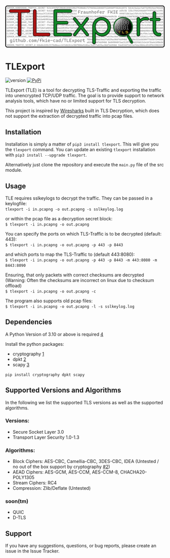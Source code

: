 ![logo.svg](logo.svg)


# TLExport
![version](https://img.shields.io/badge/version-0.4-blue) [![PyPi](https://badge.fury.io/py/TLExport.svg)](https://pypi.org/project/tlexport)

TLExport (TLE) is a tool for decrypting TLS-Traffic and exporting the 
traffic into unencrypted TCP/UDP traffic. The goal is to provide support to network analysis tools, 
which have no or limited support for TLS decryption.

This project is inspired by [Wiresharks] built in TLS Decryption, which does not support the extraction 
of decrypted traffic into pcap files.

## Installation

Installation is simply a matter of `pip3 install tlexport`. This will give you the `tlexport` command. You can update an existing `tlexport` installation with `pip3 install --upgrade tlexport`.

Alternatively just clone the repository and execute the `main.py` file of the src module.


## Usage

TLE requires sslkeylogs to decrypt the traffic.
They can be passed in a keylogfile:<br>
```tlexport -i in.pcapng -o out.pcapng -s sslkeylog.log```

or within the pcap file as a decryption secret block:<br>
```$ tlexport -i in.pcapng -o out.pcapng```

You can specify the ports on which TLS-Traffic is to be decrypted (default: 443):<br>
```$ tlexport -i in.pcapng -o out.pcapng -p 443 -p 8443```

and which ports to map the TLS-Traffic to (default 443:8080):<br>
```$ tlexport -i in.pcapng -o out.pcapng -p 443 -p 8443 -m 443:8080 -m 8443:8090```

Ensuring, that only packets with correct checksums are decrypted<br> 
(Warning: Often the checksums are incorrect on linux due to checksum offload)<br>
```$ tlexport -i in.pcapng -o out.pcapng -c```

The program also supports old pcap files:<br>
```$ tlexport -i in.pcapng -o out.pcapng -l -s sslkeylog.log```

## Dependencies

A Python Version of 3.10 or above is required [4]

Install the python packages:
- cryptography    [1]
- dpkt                  [2] 
- scapy [3]

```pip install cryptography dpkt scapy```

## Supported Versions and Algorithms

In the following we list the supported TLS versions as well as the supported algorithms.

### Versions:
- Secure Socket Layer 3.0
- Transport Layer Security 1.0-1.3
### Algorithms:
- Block Ciphers: AES-CBC, Camellia-CBC, 3DES-CBC, IDEA (Untested / no out of the box support by cryptography [#2])
- AEAD Ciphers: AES-GCM, AES-CCM, AES-CCM-8, CHACHA20-POLY1305
- Stream Ciphers: RC4
- Compression: Zlib/Deflate (Untested)
### soon(tm)
- QUIC
- D-TLS

## Support
If you have any suggestions, questions, or bug reports, please create an issue in the Issue Tracker.

[1]: https://pypi.org/project/cryptography/
[2]: https://pypi.org/project/dpkt/
[3]: https://pypi.org/project/scapy/
[4]: https://www.python.org/
[Wiresharks]: https://www.wireshark.org/
[#2]: https://github.com/fkie-cad/TLExport/issues/2

